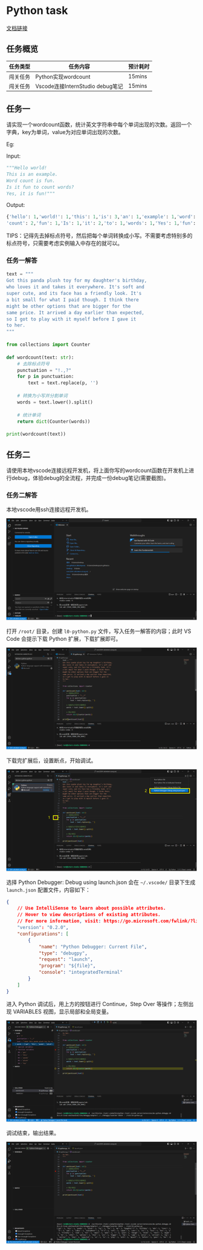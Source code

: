 # Python task

[文档链接](https://github.com/InternLM/Tutorial/blob/camp3/docs/L0/Python/task.md)

## 任务概览

| 任务类型 | 任务内容                         | 预计耗时 |
| -------- | -------------------------------- | -------- |
| 闯关任务 | Python实现wordcount              | 15mins   |
| 闯关任务 | Vscode连接InternStudio debug笔记 | 15mins   |

## 任务一

请实现一个wordcount函数，统计英文字符串中每个单词出现的次数。返回一个字典，key为单词，value为对应单词出现的次数。

Eg:

Input:

```python
"""Hello world!  
This is an example.  
Word count is fun.  
Is it fun to count words?  
Yes, it is fun!"""
```

Output:

```python
{'hello': 1,'world!': 1,'this': 1,'is': 3,'an': 1,'example': 1,'word': 1, 
'count': 2,'fun': 1,'Is': 1,'it': 2,'to': 1,'words': 1,'Yes': 1,'fun': 1  }
```

TIPS：记得先去掉标点符号，然后把每个单词转换成小写。不需要考虑特别多的标点符号，只需要考虑实例输入中存在的就可以。

### 任务一解答

```python
text = """
Got this panda plush toy for my daughter's birthday,
who loves it and takes it everywhere. It's soft and
super cute, and its face has a friendly look. It's
a bit small for what I paid though. I think there
might be other options that are bigger for the
same price. It arrived a day earlier than expected,
so I got to play with it myself before I gave it
to her.
"""

from collections import Counter

def wordcount(text: str):
    # 去除标点符号
    punctuation = "!.,?"
    for p in punctuation:
        text = text.replace(p, '')

    # 转换为小写并分割单词
    words = text.lower().split()

    # 统计单词
    return dict(Counter(words))

print(wordcount(text))
```

## 任务二

请使用本地vscode连接远程开发机，将上面你写的wordcount函数在开发机上进行debug，体验debug的全流程，并完成一份debug笔记(需要截图)。

### 任务二解答

本地vscode用ssh连接远程开发机。

![image-20240710154241167](images/image-20240710154241167.png)

打开 `/root/` 目录，创建 `l0-python.py` 文件，写入任务一解答的内容；此时 VS Code 会提示下载 Python 扩展，下载扩展即可。

![image-20240710154441191](images/image-20240710154441191.png)

下载完扩展后，设置断点，开始调试。

![image-20240710155040645](images/image-20240710155040645.png)

选择 Python Debugger: Debug using launch.json 会在 `~/.vscode/` 目录下生成 `launch.json` 配置文件，内容如下：

```json
{
    // Use IntelliSense to learn about possible attributes.
    // Hover to view descriptions of existing attributes.
    // For more information, visit: https://go.microsoft.com/fwlink/?linkid=830387
    "version": "0.2.0",
    "configurations": [
        {
            "name": "Python Debugger: Current File",
            "type": "debugpy",
            "request": "launch",
            "program": "${file}",
            "console": "integratedTerminal"
        }
    ]
}
```

进入 Python 调试后，用上方的按钮进行 Continue，Step Over 等操作；左侧出现 VARIABLES 视图，显示局部和全局变量。

![image-20240710155506162](images/image-20240710155506162.png)

调试结束，输出结果。

![image-20240710155845962](images/image-20240710155845962.png)